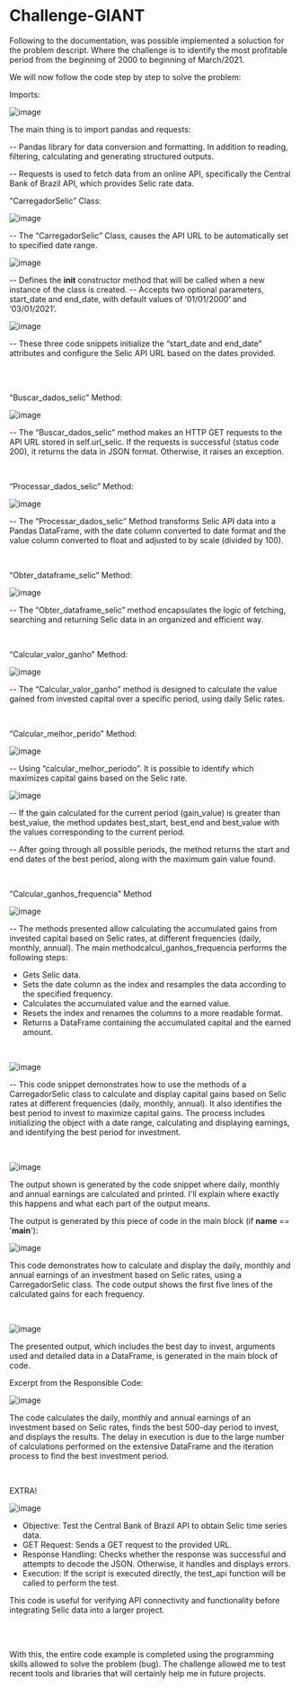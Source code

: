 # Challenge-GIANT

Following to the documentation, was possible implemented a soluction for the problem descript. Where the challenge is to identify the most profitable period from the beginning of 2000 to beginning of March/2021.

We will now follow the code step by step to solve the problem:


Imports:

![image](https://github.com/user-attachments/assets/4ca2a877-5f53-47d3-9262-3235bbaedff0)

 
The main thing is to import pandas and requests:

 
 --  Pandas library for data conversion and formatting. In addition to reading, filtering, calculating and generating structured outputs.
 
 --  Requests is used to fetch data from an online API, specifically the Central Bank of Brazil API, which provides Selic rate data.


 “CarregadorSelic” Class:

 ![image](https://github.com/user-attachments/assets/8af3f600-b6c3-4e40-ba45-88306795f1ca)


 --  The “CarregadorSelic” Class, causes the API URL to be automatically set to specified date range.


 ![image](https://github.com/user-attachments/assets/357e79a4-bc7f-4aec-9afe-5d95f9640936)

 -- 	Defines the __init__ constructor method that will be called when a new instance of the class is created.
 --  Accepts two optional parameters, start_date and end_date, with default values of ‘01/01/2000’ and ‘03/01/2021’.


 ![image](https://github.com/user-attachments/assets/219c98c2-86e6-46b6-80e9-22b35fd8cc5e)

 --  These three code snippets initialize the “start_date and end_date” attributes and configure the Selic API URL based on the dates provided.


 <br/><br/>

 “Buscar_dados_selic” Method:

 ![image](https://github.com/user-attachments/assets/2543a064-150b-4ca2-b660-87cc19afaf3a)


 --  The “Buscar_dados_selic” method makes an HTTP GET requests to the API URL stored in self.url_selic. If the requests is successful (status code 200), it returns the data in JSON format. Otherwise, it raises an exception.

 
<br/>

“Processar_dados_selic” Method:

![image](https://github.com/user-attachments/assets/1aa8a719-9087-48db-9c7c-2fffa0b6d33c)

--  The “Processar_dados_selic” Method transforms Selic API data into a Pandas DataFrame, with the date column converted to date format and the value column converted to float and adjusted to by scale (divided by 100).



<br/>

“Obter_dataframe_selic” Method:

![image](https://github.com/user-attachments/assets/f26824db-0314-42e3-a61a-cf04d9d023ca)

--  The “Obter_dataframe_selic” method encapsulates the logic of fetching, searching and returning Selic data in an organized and efficient way.


<br/>

“Calcular_valor_ganho” Method:

![image](https://github.com/user-attachments/assets/cbaa7195-c684-4b4c-b9be-527212759440)

--  The “Calcular_valor_ganho” method is designed to calculate the value gained from invested capital over a specific period, using daily Selic rates.


<br/>

“Calcular_melhor_perido” Method:

![image](https://github.com/user-attachments/assets/68d48741-43e6-4ad6-aba4-91b701d1b023)


--  Using “calcular_melhor_periodo”. It is possible to identify which maximizes capital gains based on the Selic rate.

![image](https://github.com/user-attachments/assets/0b4ae639-c548-4de0-a534-fd5e2328d972)

--  If the gain calculated for the current period (gain_value) is greater than best_value, the method updates best_start, best_end and best_value with the values corresponding to the current period.

--  After going through all possible periods, the method returns the start and end dates of the best period, along with the maximum gain value found.


<br/>

“Calcular_ganhos_frequencia” Method

![image](https://github.com/user-attachments/assets/a41499a3-4ec2-4184-9855-3b306870ec5a)

--	The methods presented allow calculating the accumulated gains from invested capital based on Selic rates, at different frequencies (daily, monthly, annual). The main methodcalcul_ganhos_frequencia performs the following steps:

  -	Gets Selic data.
  -	Sets the date column as the index and resamples the data according to the specified frequency.
  -	Calculates the accumulated value and the earned value.
  -	Resets the index and renames the columns to a more readable format.
  -	Returns a DataFrame containing the accumulated capital and the earned amount.


<br/>

![image](https://github.com/user-attachments/assets/e3a9dffb-6b28-49cc-a844-186c96defd32)

-- This code snippet demonstrates how to use the methods of a CarregadorSelic class to calculate and display capital gains based on Selic rates at different frequencies (daily, monthly, annual). It also identifies the best period to invest to maximize capital gains. The process includes initializing the object with a date range, calculating and displaying earnings, and identifying the best period for investment.

<br/>

![image](https://github.com/user-attachments/assets/583f11c1-f1a8-48a7-a5be-20cd8b6dfcd1)

The output shown is generated by the code snippet where daily, monthly and annual earnings are calculated and printed. I'll explain where exactly this happens and what each part of the output means.

The output is generated by this piece of code in the main block (if __name__ == '__main__'):

![image](https://github.com/user-attachments/assets/99fffcec-f9ad-43bc-afc0-0e7fa5ef23f6)

This code demonstrates how to calculate and display the daily, monthly and annual earnings of an investment based on Selic rates, using a CarregadorSelic class. The code output shows the first five lines of the calculated gains for each frequency.

<br/>

![image](https://github.com/user-attachments/assets/fc91f05e-0807-445a-9b73-5af1bcefb179)

The presented output, which includes the best day to invest, arguments used and detailed data in a DataFrame, is generated in the main block of code.

Excerpt from the Responsible Code:

![image](https://github.com/user-attachments/assets/bfece331-cf02-4d20-8e1c-496f72479c18)

The code calculates the daily, monthly and annual earnings of an investment based on Selic rates, finds the best 500-day period to invest, and displays the results. The delay in execution is due to the large number of calculations performed on the extensive DataFrame and the iteration process to find the best investment period.

<br/>

EXTRA!

![image](https://github.com/user-attachments/assets/53500c6e-f920-4b91-af7c-dafad7107223)

- Objective: Test the Central Bank of Brazil API to obtain Selic time series data.
- GET Request: Sends a GET request to the provided URL.
- Response Handling: Checks whether the response was successful and attempts to decode the JSON. Otherwise, it handles and displays errors.
- Execution: If the script is executed directly, the test_api function will be called to    perform the test.

This code is useful for verifying API connectivity and functionality before integrating Selic data into a larger project.

<br/><br/>

With this, the entire code example is completed using the programming skills allowed to solve the problem (bug). The challenge allowed me to test recent tools and libraries that will certainly help me in future projects.













 
